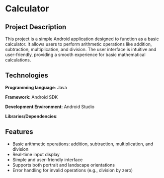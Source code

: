 # Calculator

## Project Description
This project is a simple Android application designed to function as a basic calculator. It allows users to perform arithmetic operations like addition, subtraction, multiplication, and division. The user interface is intuitive and user-friendly, providing a smooth experience for basic mathematical calculations.

## Technologies
**Programming language**: Java

**Framework**: Android SDK

**Development Environment**: Android Studio

**Libraries/Dependencies**:


## Features
- Basic arithmetic operations: addition, subtraction, multiplication, and division
- Real-time input display
- Simple and user-friendly interface
- Supports both portrait and landscape orientations
- Error handling for invalid operations (e.g., division by zero)


